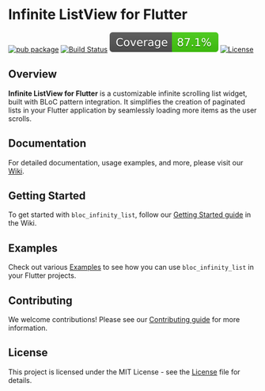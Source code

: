 # Infinite ListView for Flutter

[![pub package](https://img.shields.io/pub/v/bloc_infinity_list.svg)](https://pub.dev/packages/bloc_infinity_list)
[![Build Status](https://img.shields.io/github/actions/workflow/status/ristocloud-group/app-lib-bloc-infinity-list/flutter.yml)](https://github.com/ristocloud-group/app-lib-bloc-infinity-list/actions/workflows/flutter.yml)
[![Coverage Status](.github/badges/coverage-badge.svg)](https://ristocloud-group.github.io/app-lib-bloc-infinity-list/)
[![License](https://img.shields.io/badge/license-MIT-blue.svg)](https://opensource.org/licenses/MIT)

## Overview

**Infinite ListView for Flutter** is a customizable infinite scrolling list widget, built with BLoC
pattern integration. It simplifies the creation of paginated lists in your Flutter application by
seamlessly loading more items as the user scrolls.

## Documentation

For detailed documentation, usage examples, and more, please visit
our [Wiki](https://github.com/ristocloud-group/app-lib-bloc-infinity-list/wiki).

## Getting Started

To get started with `bloc_infinity_list`, follow
our [Getting Started guide](https://github.com/ristocloud-group/app-lib-bloc-infinity-list/wiki/Getting-Started)
in the Wiki.

## Examples

Check out
various [Examples](https://github.com/ristocloud-group/app-lib-bloc-infinity-list/wiki/Examples) to
see how you can use `bloc_infinity_list` in your Flutter projects.

## Contributing

We welcome contributions! Please see
our [Contributing guide](https://github.com/ristocloud-group/app-lib-bloc-infinity-list/blob/main/.github/CONTRIBUTING.md)
for more information.

## License

This project is licensed under the MIT License - see
the [License](https://github.com/ristocloud-group/app-lib-bloc-infinity-list/blob/main/LICENSE) file
for details.
